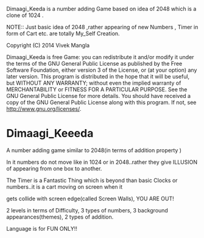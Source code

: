 
Dimaagi_Keeda is a number adding Game based on idea of 2048 which is a clone of 1024 . 

NOTE:: Just basic idea of 2048 ,rather appearing of new Numbers , Timer in form of Cart etc. are totally My_Self Creation.

Copyright (C) 2014  Vivek Mangla

Dimaagi_Keeda is free Game: you can redistribute it and/or modify
it under the terms of the GNU General Public License as published by
the Free Software Foundation, either version 3 of the License, or
(at your option) any later version.
This program is distributed in the hope that it will be useful,
but WITHOUT ANY WARRANTY; without even the implied warranty of
MERCHANTABILITY or FITNESS FOR A PARTICULAR PURPOSE. See the
GNU General Public License for more details.
You should have received a copy of the GNU General Public License
along with this program. If not, see <http://www.gnu.org/licenses/>.

>



Dimaagi_Keeeda
==============

A number adding game similar to 2048(in terms of addition property )

In it numbers do not move like in 1024 or in 2048..rather they give ILLUSION of appearing from one box to another.

The  Timer is a Fantastic Thing which is beyond than basic Clocks or numbers..it is a cart moving on screen when it 

gets collide with screen edge(called Screen Walls), YOU ARE OUT!

2 levels in terms of Difficulty, 3 types of numbers, 3 background appearances(themes), 2 types of addition.

Language is for FUN ONLY!!

